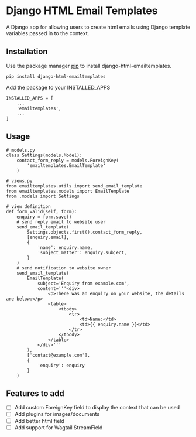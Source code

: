 # Django HTML Email Templates

A Django app for allowing users to create html emails using Django template variables
passed in to the context.


## Installation

Use the package manager [pip](https://pip.pypa.io/en/stable/) to install django-html-emailtemplates.

    pip install django-html-emailtemplates

Add the package to your INSTALLED_APPS

    INSTALLED_APPS = [
        ...
        'emailtemplates',
        ...
    ]


## Usage

    # models.py
    class Settings(models.Model):
        contact_form_reply = models.ForeignKey(
            'emailtemplates.EmailTemplate'
        )

    # views.py
    from emailtemplates.utils import send_email_template
    from emailtemplates.models import EmailTemplate
    from .models import Settings

    # view definition
    def form_valid(self, form):
        enquiry = form.save()
        # send reply email to website user
        send_email_template(
            Settings.objects.first().contact_form_reply,
            [enquiry.email],
            {
                'name': enquiry.name,
                'subject_matter': enquiry.subject,
            }
        )
        # send notification to website owner
        send_email_template(
            EmailTemplate(
                subject='Enquiry from example.com',
                content='''<div>
                    <p>There was an enquiry on your website, the details are below:</p>
                    <table>
                        <tbody>
                            <tr>
                                <td>Name:</td>
                                <td>{{ enquiry.name }}</td>
                            </tr>
                        </tbody>
                    </table>
                </div>'''
            ),
            ['contact@example.com'],
            {
                'enquiry': enquiry
            }
        )


## Features to add
- [ ] Add custom ForeignKey field to display the context that can be used
- [ ] Add plugins for images/documents
- [ ] Add better html field
- [ ] Add support for Wagtail StreamField
